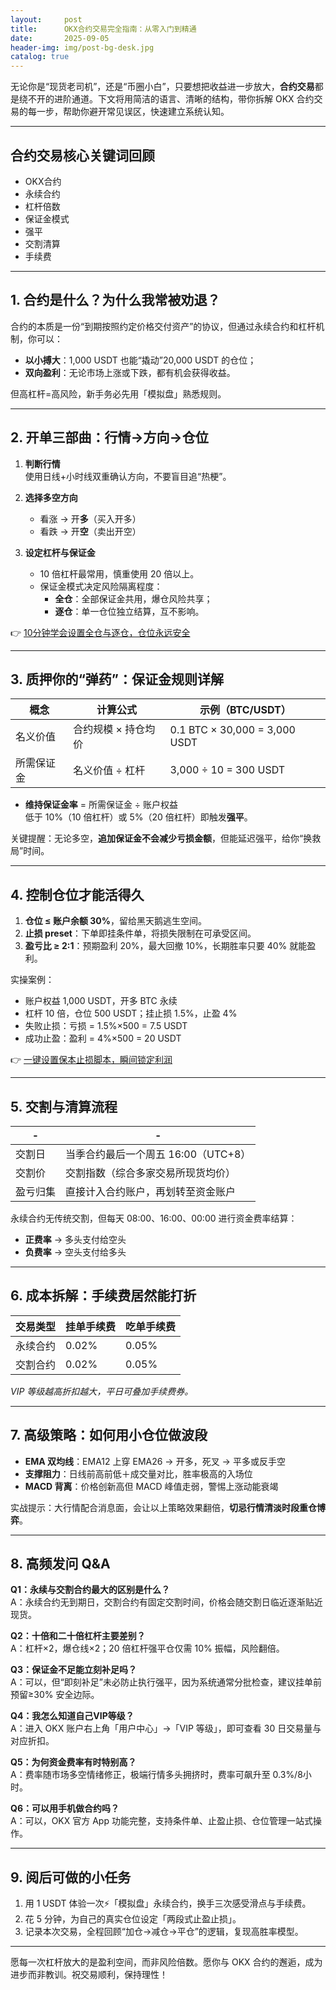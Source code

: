 ```yaml
---
layout:     post
title:      OKX合约交易完全指南：从零入门到精通
date:       2025-09-05
header-img: img/post-bg-desk.jpg
catalog: true
---
```


无论你是“现货老司机”，还是“币圈小白”，只要想把收益进一步放大，**合约交易**都是绕不开的进阶通道。下文将用简洁的语言、清晰的结构，带你拆解 OKX 合约交易的每一步，帮助你避开常见误区，快速建立系统认知。

---

## 合约交易核心关键词回顾
- OKX合约  
- 永续合约  
- 杠杆倍数  
- 保证金模式  
- 强平  
- 交割清算  
- 手续费  

---

## 1. 合约是什么？为什么我常被劝退？
合约的本质是一份“到期按照约定价格交付资产”的协议，但通过永续合约和杠杆机制，你可以：
- **以小搏大**：1,000 USDT 也能“撬动”20,000 USDT 的仓位；  
- **双向盈利**：无论市场上涨或下跌，都有机会获得收益。  

但高杠杆=高风险，新手务必先用「模拟盘」熟悉规则。  

---

## 2. 开单三部曲：行情→方向→仓位

1. **判断行情**  
   使用日线+小时线双重确认方向，不要盲目追“热梗”。

2. **选择多空方向**  
   - 看涨 → 开**多**（买入开多）  
   - 看跌 → 开**空**（卖出开空）

3. **设定杠杆与保证金**  
   - 10 倍杠杆最常用，慎重使用 20 倍以上。  
   - 保证金模式决定风险隔离程度：  
     - **全仓**：全部保证金共用，爆仓风险共享；  
     - **逐仓**：单一仓位独立结算，互不影响。

👉 [10分钟学会设置全仓与逐仓，仓位永远安全](https://okxdog.com/)

---

## 3. 质押你的“弹药”：保证金规则详解

| 概念 | 计算公式 | 示例（BTC/USDT） |
|------|----------|------------------|
| 名义价值 | 合约规模 × 持仓均价 | 0.1 BTC × 30,000 = 3,000 USDT |
| 所需保证金 | 名义价值 ÷ 杠杆 | 3,000 ÷ 10 = 300 USDT |

- **维持保证金率** = 所需保证金 ÷ 账户权益  
  低于 10%（10 倍杠杆）或 5%（20 倍杠杆）即触发**强平**。  

关键提醒：无论多空，**追加保证金不会减少亏损金额**，但能延迟强平，给你“换救局”时间。

---

## 4. 控制仓位才能活得久

1. **仓位 ≤ 账户余额 30%**，留给黑天鹅逃生空间。  
2. **止损 preset**：下单即挂条件单，将损失限制在可承受区间。  
3. **盈亏比 ≥ 2:1**：预期盈利 20%，最大回撤 10%，长期胜率只要 40% 就能盈利。  

实操案例：  
- 账户权益 1,000 USDT，开多 BTC 永续  
- 杠杆 10 倍，仓位 500 USDT；挂止损 1.5%，止盈 4%  
- 失败止损：亏损 = 1.5%×500 = 7.5 USDT  
- 成功止盈：盈利 = 4%×500 = 20 USDT  

👉 [一键设置保本止损脚本，瞬间锁定利润](https://okxdog.com/)

---

## 5. 交割与清算流程

|-|-|
|---|---|
|交割日| 当季合约最后一个周五 16:00（UTC+8）|
|交割价| 交割指数（综合多家交易所现货均价）|
|盈亏归集| 直接计入合约账户，再划转至资金账户|

永续合约无传统交割，但每天 08:00、16:00、00:00 进行资金费率结算：  
- **正费率** → 多头支付给空头  
- **负费率** → 空头支付给多头  

---

## 6. 成本拆解：手续费居然能打折

| 交易类型 | 挂单手续费 | 吃单手续费 |
|----------|-------------|-------------|
| 永续合约 | 0.02% | 0.05% |
| 交割合约 | 0.02% | 0.05% |

*VIP 等级越高折扣越大，平日可叠加手续费券。*  

---

## 7. 高级策略：如何用小仓位做波段

- **EMA 双均线**：EMA12 上穿 EMA26 → 开多，死叉 → 平多或反手空  
- **支撑阻力**：日线前高前低＋成交量对比，胜率极高的入场位  
- **MACD 背离**：价格创新高但 MACD 峰值走弱，警惕上涨动能衰竭  

实战提示：大行情配合消息面，会让以上策略效果翻倍，**切忌行情清淡时段重仓博弈**。

---

## 8. 高频发问 Q&A

**Q1：永续与交割合约最大的区别是什么？**  
A：永续合约无到期日，交割合约有固定交割时间，价格会随交割日临近逐渐贴近现货。

**Q2：十倍和二十倍杠杆主要差别？**  
A：杠杆×2，爆仓线×2；20 倍杠杆强平仓仅需 10% 振幅，风险翻倍。

**Q3：保证金不足能立刻补足吗？**  
A：可以，但“即刻补足”未必防止执行强平，因为系统通常分批检查，建议挂单前预留≥30% 安全边际。

**Q4：我怎么知道自己VIP等级？**  
A：进入 OKX 账户右上角「用户中心」→「VIP 等级」，即可查看 30 日交易量与对应折扣。

**Q5：为何资金费率有时特别高？**  
A：费率随市场多空情绪修正，极端行情多头拥挤时，费率可飙升至 0.3%/8小时。

**Q6：可以用手机做合约吗？**  
A：可以，OKX 官方 App 功能完整，支持条件单、止盈止损、仓位管理一站式操作。

---

## 9. 阅后可做的小任务

1. 用 1 USDT 体验一次⚡「模拟盘」永续合约，换手三次感受滑点与手续费。  
2. 花 5 分钟，为自己的真实仓位设定「两段式止盈止损」。  
3. 记录本次交易，全程回顾“加仓→减仓→平仓”的逻辑，复现高胜率模型。  

---

愿每一次杠杆放大的是盈利空间，而非风险倍数。愿你与 OKX 合约的邂逅，成为进步而非教训。祝交易顺利，保持理性！